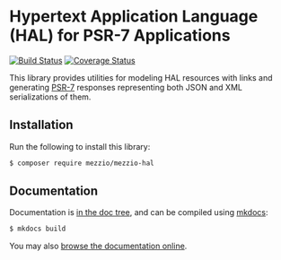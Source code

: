 # Hypertext Application Language (HAL) for PSR-7 Applications

[![Build Status](https://travis-ci.com/mezzio/mezzio-hal.svg?branch=master)](https://travis-ci.com/mezzio/mezzio-hal)
[![Coverage Status](https://coveralls.io/repos/github/mezzio/mezzio-hal/badge.svg?branch=master)](https://coveralls.io/github/mezzio/mezzio-hal?branch=master)

This library provides utilities for modeling HAL resources with links and
generating [PSR-7](http://www.php-fig.org/psr/psr-7/) responses representing
both JSON and XML serializations of them.

## Installation

Run the following to install this library:

```bash
$ composer require mezzio/mezzio-hal
```

## Documentation

Documentation is [in the doc tree](docs/book/), and can be compiled using [mkdocs](https://www.mkdocs.org):

```bash
$ mkdocs build
```

You may also [browse the documentation online](https://docs.mezzio.dev/mezzio-hal/).
